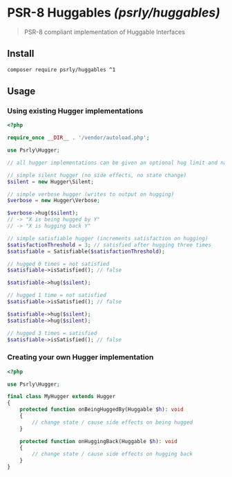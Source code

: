 # PSR-8 Huggables _(psrly/huggables)_

> PSR-8 compliant implementation of Huggable Interfaces

## Install

```sh
composer require psrly/huggables ^1
```

## Usage

### Using existing Hugger implementations

```php
<?php

require_once __DIR__ . '/vendor/autoload.php';

use Psrly\Hugger;

// all hugger implementations can be given an optional hug limit and name

// simple silent hugger (no side effects, no state change)
$silent = new Hugger\Silent;

// simple verbose hugger (writes to output on hugging)
$verbose = new Hugger\Verbose;

$verbose->hug($silent);
// -> "X is being hugged by Y"
// -> "X is hugging back Y"

// simple satisfiable hugger (increments satisfaction on hugging)
$satisfactionThreshold = 3; // satisfied after hugging three times
$satisfiable = Satisfiable($satisfactionThreshold);

// hugged 0 times = not satisfied 
$satisfiable->isSatisfied(); // false

$satisfiable->hug($silent);

// hugged 1 time = not satisfied
$satisfiable->isSatisfied(); // false

$satisfiable->hug($silent);
$satisfiable->hug($silent);

// hugged 3 times = satisfied
$satisfiable->isSatisfied(); // false
```

### Creating your own Hugger implementation

```php
<?php

use Psrly\Hugger;

final class MyHugger extends Hugger
{
    protected function onBeingHuggedBy(Huggable $h): void
    {
        // change state / cause side effects on being hugged
    }

    protected function onHuggingBack(Huggable $h): void
    {
        // change state / cause side effects on hugging back
    }
}
```

